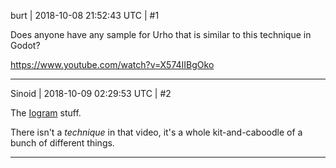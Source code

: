 burt | 2018-10-08 21:52:43 UTC | #1

Does anyone have any sample for Urho that is similar to this technique in Godot?

https://www.youtube.com/watch?v=X574IIBgOko

-------------------------

Sinoid | 2018-10-09 02:29:53 UTC | #2

The [Iogram](http://iogram.ca/) stuff. 

There isn't a *technique* in that video, it's a whole kit-and-caboodle of a bunch of different things.

-------------------------

